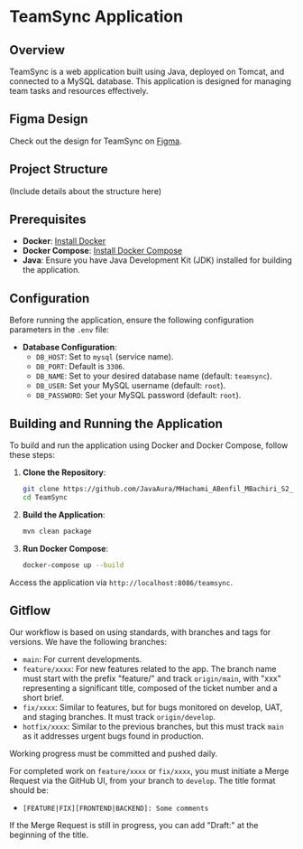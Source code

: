 # TeamSync Application

## Overview

TeamSync is a web application built using Java, deployed on Tomcat, and connected to a MySQL database. This application is designed for managing team tasks and resources effectively.

## Figma Design

Check out the design for TeamSync on [Figma](https://www.figma.com/design/YwXTUwAGHlm5Y6uJRuBAwn/Teamsync?node-id=0-1&t=DEkDK80d7DLxqeOx-1).

## Project Structure

(Include details about the structure here)

## Prerequisites

- **Docker**: [Install Docker](https://docs.docker.com/get-docker/)
- **Docker Compose**: [Install Docker Compose](https://docs.docker.com/compose/install/)
- **Java**: Ensure you have Java Development Kit (JDK) installed for building the application.

## Configuration

Before running the application, ensure the following configuration parameters in the `.env` file:

- **Database Configuration**:
  - `DB_HOST`: Set to `mysql` (service name).
  - `DB_PORT`: Default is `3306`.
  - `DB_NAME`: Set to your desired database name (default: `teamsync`).
  - `DB_USER`: Set your MySQL username (default: `root`).
  - `DB_PASSWORD`: Set your MySQL password (default: `root`).

## Building and Running the Application

To build and run the application using Docker and Docker Compose, follow these steps:

1. **Clone the Repository**:
   ```bash
   git clone https://github.com/JavaAura/MHachami_ABenfil_MBachiri_S2_B1.git
   cd TeamSync
   ```

2. **Build the Application**:
   ```bash
   mvn clean package
   ```

3. **Run Docker Compose**:
   ```bash
   docker-compose up --build
   ```

Access the application via `http://localhost:8086/teamsync`.

## Gitflow

Our workflow is based on using standards, with branches and tags for versions. We have the following branches:

- `main`: For current developments.
- `feature/xxxx`: For new features related to the app. The branch name must start with the prefix "feature/" and track `origin/main`, with "xxx" representing a significant title, composed of the ticket number and a short brief.
- `fix/xxxx`: Similar to features, but for bugs monitored on develop, UAT, and staging branches. It must track `origin/develop`.
- `hotfix/xxxx`: Similar to the previous branches, but this must track `main` as it addresses urgent bugs found in production.

Working progress must be committed and pushed daily. 

For completed work on `feature/xxxx` or `fix/xxxx`, you must initiate a Merge Request via the GitHub UI, from your branch to `develop`. The title format should be:

- `[FEATURE|FIX][FRONTEND|BACKEND]: Some comments`

If the Merge Request is still in progress, you can add "Draft:" at the beginning of the title.
